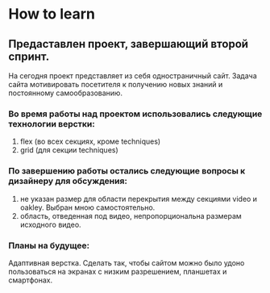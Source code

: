 # How to learn
## Предаставлен проект, завершающий второй спринт.

На сегодня проект представляет из себя одностраничный сайт.
Задача сайта мотивировать посетителя к получению новых знаний и
постоянному самообразованию.

### Во время работы над проектом использовались следующие технологии верстки:

1. flex (во всех секциях, кроме techniques)
2. grid (для секции techniques)

### По завершению работы остались следующие вопросы к дизайнеру для обсуждения:

1. не указан размер для области перекрытия между секциями video и oakley. Выбран мною самостоятельно.
2. область, отведенная под видео, непропорциональна размерам исходного видео.

### Планы на будущее:

Адаптивная верстка. Сделать так, чтобы сайтом можно
было удоно пользоваться на экранах с низким разрешением,
планшетах и смартфонах.  
